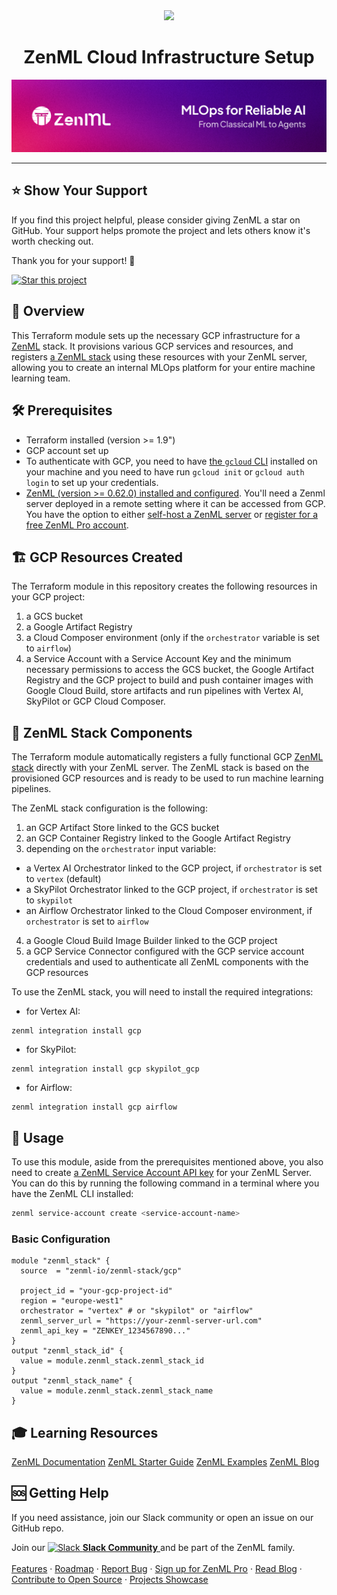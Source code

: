 <div align="center">
  <img referrerpolicy="no-referrer-when-downgrade" src="https://static.scarf.sh/a.png?x-pxid=0fcbab94-8fbe-4a38-93e8-c2348450a42e" />
  <h1 align="center">ZenML Cloud Infrastructure Setup</h1>
</div>

<div align="center">
  <a href="https://zenml.io">
    <img alt="ZenML Logo" src="https://raw.githubusercontent.com/zenml-io/zenml/main/docs/book/.gitbook/assets/header.png" alt="ZenML Logo">
  </a>
  <br />
</div>

---

## ⭐️ Show Your Support

If you find this project helpful, please consider giving ZenML a star on GitHub. Your support helps promote the project and lets others know it's worth checking out.

Thank you for your support! 🌟

[![Star this project](https://img.shields.io/github/stars/zenml-io/zenml?style=social)](https://github.com/zenml-io/zenml/stargazers)

## 🚀 Overview

This Terraform module sets up the necessary GCP infrastructure for a [ZenML](https://zenml.io) stack. It provisions various GCP services and resources, and registers [a ZenML stack](https://docs.zenml.io/user-guide/production-guide/understand-stacks) using these resources with your ZenML server, allowing you to create an internal MLOps platform for your entire machine learning team.

## 🛠 Prerequisites

- Terraform installed (version >= 1.9")
- GCP account set up
- To authenticate with GCP, you need to have [the `gcloud` CLI](https://cloud.google.com/sdk/gcloud)
installed on your machine and you need to have run `gcloud init` or `gcloud auth login`
to set up your credentials.
- [ZenML (version >= 0.62.0) installed and configured](https://docs.zenml.io/getting-started/installation). You'll need a Zenml server deployed in a remote setting where it can be accessed from GCP. You have the option to either [self-host a ZenML server](https://docs.zenml.io/getting-started/deploying-zenml) or [register for a free ZenML Pro account](https://cloud.zenml.io/signup).

## 🏗 GCP Resources Created

The Terraform module in this repository creates the following resources in your GCP project:

1. a GCS bucket
2. a Google Artifact Registry
3. a Cloud Composer environment (only if the `orchestrator` variable is set to `airflow`)
3. a Service Account with a Service Account Key and the minimum necessary permissions to access the GCS bucket, the Google Artifact Registry and the GCP project to build and push container images with Google Cloud Build, store artifacts and run pipelines with Vertex AI, SkyPilot or GCP Cloud Composer.

## 🧩 ZenML Stack Components

The Terraform module automatically registers a fully functional GCP [ZenML stack](https://docs.zenml.io/user-guide/production-guide/understand-stacks) directly with your ZenML server. The ZenML stack is based on the provisioned GCP resources and is ready to be used to run machine learning pipelines.

The ZenML stack configuration is the following:

1. an GCP Artifact Store linked to the GCS bucket
2. an GCP Container Registry linked to the Google Artifact Registry
3. depending on the `orchestrator` input variable:
  * a Vertex AI Orchestrator linked to the GCP project, if `orchestrator` is set to `vertex` (default)
  * a SkyPilot Orchestrator linked to the GCP project, if `orchestrator` is set to `skypilot`
  * an Airflow Orchestrator linked to the Cloud Composer environment, if `orchestrator` is set to `airflow`
4. a Google Cloud Build Image Builder linked to the GCP project
5. a GCP Service Connector configured with the GCP service account credentials and used to authenticate all ZenML components with the GCP resources

To use the ZenML stack, you will need to install the required integrations:

* for Vertex AI:

```shell
zenml integration install gcp
```

* for SkyPilot:

```shell
zenml integration install gcp skypilot_gcp
```

* for Airflow:

```shell
zenml integration install gcp airflow
```


## 🚀 Usage

To use this module, aside from the prerequisites mentioned above, you also need to create [a ZenML Service Account API key](https://docs.zenml.io/how-to/connecting-to-zenml/connect-with-a-service-account) for your ZenML Server. You can do this by running the following command in a terminal where you have the ZenML CLI installed:

```bash
zenml service-account create <service-account-name>
```

### Basic Configuration

```hcl
module "zenml_stack" {
  source  = "zenml-io/zenml-stack/gcp"

  project_id = "your-gcp-project-id"
  region = "europe-west1"
  orchestrator = "vertex" # or "skypilot" or "airflow"
  zenml_server_url = "https://your-zenml-server-url.com"
  zenml_api_key = "ZENKEY_1234567890..."
}
output "zenml_stack_id" {
  value = module.zenml_stack.zenml_stack_id
}
output "zenml_stack_name" {
  value = module.zenml_stack.zenml_stack_name
}
```

## 🎓 Learning Resources

[ZenML Documentation](https://docs.zenml.io/)
[ZenML Starter Guide](https://docs.zenml.io/user-guide/starter-guide)
[ZenML Examples](https://github.com/zenml-io/zenml/tree/main/examples)
[ZenML Blog](https://www.zenml.io/blog)

## 🆘 Getting Help
If you need assistance, join our Slack community or open an issue on our GitHub repo.


<div>
<p align="left">
    <div align="left">
      Join our <a href="https://zenml.io/slack" target="_blank">
      <img width="18" src="https://cdn3.iconfinder.com/data/icons/logos-and-brands-adobe/512/306_Slack-512.png" alt="Slack"/>
    <b>Slack Community</b> </a> and be part of the ZenML family.
    </div>
    <br />
    <a href="https://zenml.io/features">Features</a>
    ·
    <a href="https://zenml.io/roadmap">Roadmap</a>
    ·
    <a href="https://github.com/zenml-io/zenml/issues">Report Bug</a>
    ·
    <a href="https://zenml.io/cloud">Sign up for ZenML Pro</a>
    ·
    <a href="https://www.zenml.io/blog">Read Blog</a>
    ·
    <a href="https://github.com/zenml-io/zenml/issues?q=is%3Aopen+is%3Aissue+archived%3Afalse+label%3A%22good+first+issue%22">Contribute to Open Source</a>
    ·
    <a href="https://github.com/zenml-io/zenml-projects">Projects Showcase</a>
  </p>
</div>
